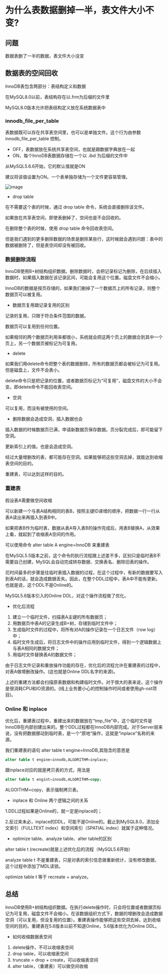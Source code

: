# 为什么表数据删掉一半，表文件大小不变?
## 问题
数据表删了一半的数据，表文件大小没变

## 数据表的空间回收
InnoDB表包含两部分：表结构定义和数据

在MySQL8.0以前，表结构存在以.frm为后缀的文件里

MySQL8.0版本允许把表结构定义放在系统数据表中

### innodb\_file\_per\_table
表数据既可以存在共享表空间里，也可以是单独文件。这个行为由参数 innodb\_file\_per\_table 控制。

* OFF，表数据放在系统共享表空间，也就是跟数据字典放在一起
* ON，每个InnoDB表数据存储在一个以 .ibd 为后缀的文件中

从MySQL5.6.6开始，它的默认值就是ON

建议将该值设置为ON。一个表单独存储为一个文件更容易管理。

![image](images/xCNcQJdneYVCKuU-sVvzuF3HgVWi4YGqIZA74S35IwE.png)

* drop table

在不需要这个表的时候，通过 drop table 命令，系统会直接删除该文件。

如果放在共享表空间，即使表删掉了，空间也是不会回收的。

在删除整个表的时候，使用 drop table 命令回收表空间。

但是我们遇到的更多删除数据的场景是删除某些行，这时候就会遇到问题：表中的数据被删除了，但是表空间却没有被回收。

### 数据删除流程
InnoDB使用B+树结构组织数据。删除数据时，会把记录标记为删除，在后续插入数据时，如果插入数据在该记录区间，可能会复用这个位置。磁盘文件不会缩小。

InnoDB的数据是按页存储的，如果我们删掉了一个数据页上的所有记录，则整个数据页可以被复用。

* 数据页复用跟记录复用的区别

记录的复用，只限于符合条件范围的数据。

数据页可以复用到任何位置。

如果相邻的两个数据页利用率都很小，系统就会把这两个页上的数据合到其中一个页上，另一个数据页被标记为可复用。

* delete

如果我们用delete命令把整个表的数据删除，所有的数据页都会被标记为可复用。但是磁盘上，文件不会表小。

delete命令只是把记录的位置，或者数据页标记为“可复用”，磁盘文件的大小不会变。即delete命令不能回收表空间。

* 空洞

可以复用，而没有被使用的空间。

* 删除数据会造成空洞，插入数据也会

插入数据的时候数据页已满，申请新数据页保存数据。页分裂完成后，即可能留下空洞。

更新索引上的值。也是会造成空洞。

经过大量增删改的表，都可能存在空洞。如果能够把这些空洞去掉，就能达到收缩表空间的目的。

重建表，可以达到这样的目的。

### 重建表
假设表A需要做空间收缩

可以新建一个与表A结构相同的表B，按照主键ID递增的顺序，把数据一行一行从表A读出来再插入到表B中。

如果把表B作为临时表，数据从表A导入表B的操作完成后，用表B替换A，从效果上看，就起到了收缩表A空间的作用。

可以使用命令 alter table A engine=InnoDB 来重建表

在MySQL5.5版本之前，这个命令的执行流程跟上述差不多，区别只是临时表B不需要自己创建，MySQL会自动完成转存数据、交换表名、删除旧表的操作。

花时间最多的步骤是往临时表插入数据的过程，在这个过程中，有新的数据要写入到表A的话，就会造成数据丢失。因此，在整个DDL过程中，表A中不能有更新。也就是说，这个DDL不是Online的。

MySQL5.6版本引入的Online DDL，对这个操作流程做了优化。

* 优化后流程

1. 建立一个临时文件，扫描表A主键的所有数据页；
2. 用数据页中表A的记录生成B+树，存储到临时文件中；
3. 生成临时文件的过程中，将所有对A的操作记录在一个日志文件（row log）中；
4. 临时文件生成后，将日志文件中的操作应用到临时文件，得到一个逻辑数据上与表A相同的数据文件；
5. 用临时文件替换表A的数据文件；

由于日志文件记录和重放操作功能的存在，优化后的流程允许在重建表的过程中，对表A做增删改操作。(这也就是Online DDL名字的来源)。

上述的重建方法都会扫描原表数据和构建临时文件。对于很大的表来说，这个操作是很消耗CPU和IO资源的。(线上业务要小心的控制操作时间或者使用gh-ost项目)。

### Online 和 inplace
优化后，重建表过程中，重建出来的数据放在“tmp\_file”中，这个临时文件是InnoDB在内部创建出来的。整个DDL过程都在InnoDB内部完成。对于Server层来说，没有把数据挪动到临时表，是一个“原地”操作，这就是“inplace”名称的来源。

我们重建表的语句 alter table t engine=InnoDB,其隐含的意思是

```sql
alter table t engine=innodb,ALGORITHM=inplace;
```
跟inplace对应的就是拷贝表的方式，用法是

```sql
alter table t engint=innodb,ALGORITHM=copy;
```
ALGOITHM=copy，表示强制拷贝表。

* inplace 和 Online 两个逻辑之间的关系

1.DDL过程如果是Online的，就一定是inplace的；

2.反过来未必，inplace的DDL，可能不是Online的。截止到MySQL8.0，添加全文索引（FULLTEXT index）和空间索引（SPATIAL index）就属于这种情况。

* optimize table、analyze table、alter table的区别

alter table t (recreate)就是上述优化后的流程（MySQL5.6开始）

analyze table t 不是重建表，只是对表的索引信息做重新统计，没有修改数据，这个过程中添加了MDL读锁。

optimize table t 等于 recreate + analyze。

## 总结
InnoDB使用B+树结构组织数据。在执行delete操作时，只会将位置或者数据页标记为可复用，磁盘文件不会缩小。在该数据组织方式下，数据的增删改会造成数据空洞（可以复用，但没复用的位置）。重建表操作能够把这些空洞去掉，达到收缩空间的目的。重建表在5.6版本以前不知道Online，5.6版本优化为Online DDL。

* 如何收缩数据表空间

1. delete操作，不可以收缩表空间
2. drop table，可以收缩表空间
3. truncate = drop + create，可以收缩表空间
4. alter table，（重建表）可以做空间收缩

